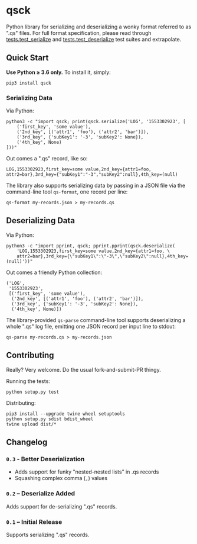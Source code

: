 
qsck
====

Python library for serializing and deserializing a wonky format referred to
as ".qs" files. For full format specification, please read through
[tests.test_serialize](https://github.com/mblomdahl/qsck/blob/master/tests/test_serialize.py)
and
[tests.test_deserialize](https://github.com/mblomdahl/qsck/blob/master/tests/test_deserialize.py)
test suites and extrapolate.


Quick Start
-----------

**Use Python ≥ 3.6 only.** To install it, simply:

    pip3 install qsck


### Serializing Data

Via Python:

    python3 -c "import qsck; print(qsck.serialize('LOG', '1553302923', [
        ('first_key', 'some value'),
        ('2nd_key', [('attr1', 'foo'), ('attr2', 'bar')]),
        ('3rd_key', {'subKey1': '-3', 'subKey2': None}),
        ('4th_key', None)
    ]))"


Out comes a ".qs" record, like so:

    LOG,1553302923,first_key=some value,2nd_key={attr1=foo, attr2=bar},3rd_key={"subKey1":"-3","subKey2":null},4th_key=(null)


The library also supports serializing data by passing in a JSON file via
the command-line tool `qs-format`, one record per line:

    qs-format my-records.json > my-records.qs


## Deserializing Data

Via Python:

    python3 -c "import pprint, qsck; pprint.pprint(qsck.deserialize(
        'LOG,1553302923,first_key=some value,2nd_key={attr1=foo, \
        attr2=bar},3rd_key={\"subKey1\":\"-3\",\"subKey2\":null},4th_key=(null)'))"


Out comes a friendly Python collection:

    ('LOG',
     '1553302923',
     [('first_key', 'some value'),
      ('2nd_key', [('attr1', 'foo'), ('attr2', 'bar')]),
      ('3rd_key', {'subKey1': '-3', 'subKey2': None}),
      ('4th_key', None)])


The library-provided `qs-parse` command-line tool supports deserializing a whole
".qs" log file, emitting one JSON record per input line to stdout:

    qs-parse my-records.qs > my-records.json 


Contributing
------------

Really? Very welcome. Do the usual fork-and-submit-PR thingy.

Running the tests:

    python setup.py test


Distributing:

    pip3 install --upgrade twine wheel setuptools
    python setup.py sdist bdist_wheel
    twine upload dist/*


Changelog
---------

### `0.3` - Better Deserialization

- Adds support for funky "nested-nested lists" in .qs records
- Squashing complex comma (`,`) values
 

### `0.2` – Deserialize Added

Adds support for de-serializing ".qs" records.


### `0.1` – Initial Release

Supports serializing ".qs" records.

